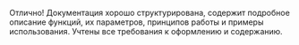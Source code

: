 Отлично! Документация хорошо структурирована, содержит подробное описание функций, их параметров, принципов работы и примеры использования. Учтены все требования к оформлению и содержанию.